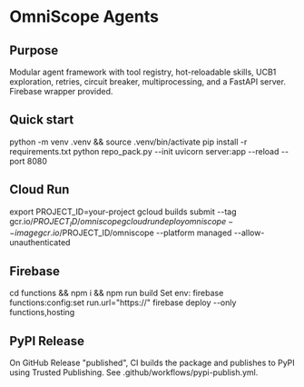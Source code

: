 OmniScope Agents
================

Purpose
-------
Modular agent framework with tool registry, hot-reloadable skills, UCB1 exploration, retries, circuit breaker, multiprocessing, and a FastAPI server. Firebase wrapper provided.

Quick start
-----------
python -m venv .venv && source .venv/bin/activate
pip install -r requirements.txt
python repo_pack.py --init
uvicorn server:app --reload --port 8080

Cloud Run
---------
export PROJECT_ID=your-project
gcloud builds submit --tag gcr.io/$PROJECT_ID/omniscope
gcloud run deploy omniscope --image gcr.io/$PROJECT_ID/omniscope --platform managed --allow-unauthenticated

Firebase
--------
cd functions && npm i && npm run build
Set env: firebase functions:config:set run.url="https://<cloud-run-url>"
firebase deploy --only functions,hosting

PyPI Release
------------
On GitHub Release "published", CI builds the package and publishes to PyPI using Trusted Publishing. See .github/workflows/pypi-publish.yml.